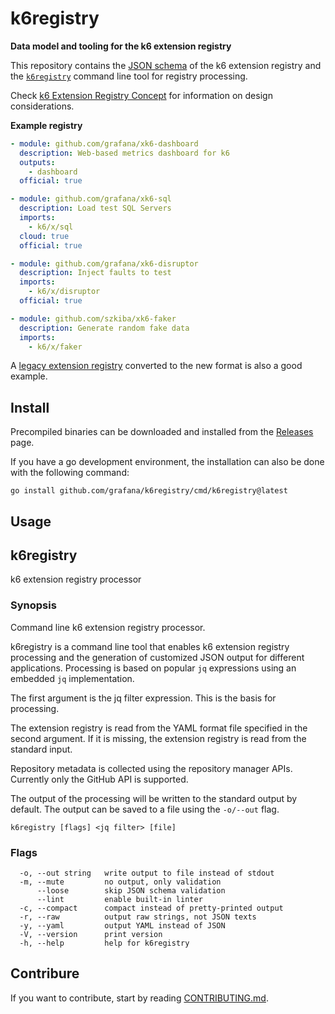 <h1 name="title">k6registry</h1>

**Data model and tooling for the k6 extension registry**

This repository contains the [JSON schema](docs/registry.schema.json) of the k6 extension registry and the [`k6registry`](#k6registry) command line tool for registry processing.

Check [k6 Extension Registry Concept](docs/registry.md) for information on design considerations.

**Example registry**

```yaml file=docs/example.yaml
- module: github.com/grafana/xk6-dashboard
  description: Web-based metrics dashboard for k6
  outputs:
    - dashboard
  official: true

- module: github.com/grafana/xk6-sql
  description: Load test SQL Servers
  imports:
    - k6/x/sql
  cloud: true
  official: true

- module: github.com/grafana/xk6-disruptor
  description: Inject faults to test
  imports:
    - k6/x/disruptor
  official: true

- module: github.com/szkiba/xk6-faker
  description: Generate random fake data
  imports:
    - k6/x/faker
```

A [legacy extension registry](docs/legacy.yaml) converted to the new format is also a good example.

## Install

Precompiled binaries can be downloaded and installed from the [Releases](https://github.com/grafana/k6registry/releases) page.

If you have a go development environment, the installation can also be done with the following command:

```
go install github.com/grafana/k6registry/cmd/k6registry@latest
```

## Usage

<!-- #region cli -->
## k6registry

k6 extension registry processor

### Synopsis

Command line k6 extension registry processor.

k6registry is a command line tool that enables k6 extension registry processing and the generation of customized JSON output for different applications. Processing is based on popular `jq` expressions using an embedded `jq` implementation.

The first argument is the jq filter expression. This is the basis for processing.

The extension registry is read from the YAML format file specified in the second argument. If it is missing, the extension registry is read from the standard input.

Repository metadata is collected using the repository manager APIs. Currently only the GitHub API is supported.

The output of the processing will be written to the standard output by default. The output can be saved to a file using the `-o/--out` flag.


```
k6registry [flags] <jq filter> [file]
```

### Flags

```
  -o, --out string   write output to file instead of stdout
  -m, --mute         no output, only validation
      --loose        skip JSON schema validation
      --lint         enable built-in linter
  -c, --compact      compact instead of pretty-printed output
  -r, --raw          output raw strings, not JSON texts
  -y, --yaml         output YAML instead of JSON
  -V, --version      print version
  -h, --help         help for k6registry
```

<!-- #endregion cli -->

## Contribure 

If you want to contribute, start by reading [CONTRIBUTING.md](CONTRIBUTING.md).
